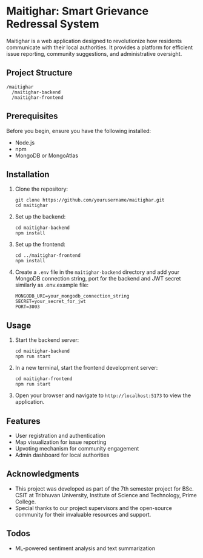 # Maitighar: Smart Grievance Redressal System

Maitighar is a web application designed to revolutionize how residents communicate with their local authorities. It provides a platform for efficient issue reporting, community suggestions, and administrative oversight.

## Project Structure

```
/maitighar
  /maitighar-backend
  /maitighar-frontend
```

## Prerequisites

Before you begin, ensure you have the following installed:

- Node.js
- npm
- MongoDB or MongoAtlas

## Installation

1. Clone the repository:

   ```
   git clone https://github.com/yourusername/maitighar.git
   cd maitighar
   ```

2. Set up the backend:

   ```
   cd maitighar-backend
   npm install
   ```

3. Set up the frontend:

   ```
   cd ../maitighar-frontend
   npm install
   ```

4. Create a `.env` file in the `maitighar-backend` directory and add your MongoDB connection string, port for the backend and JWT secret similarly as .env.example file:

   ```
   MONGODB_URI=your_mongodb_connection_string
   SECRET=your_secret_for_jwt
   PORT=3003
   ```

## Usage

1. Start the backend server:

   ```
   cd maitighar-backend
   npm run start
   ```

2. In a new terminal, start the frontend development server:

   ```
   cd maitighar-frontend
   npm run start
   ```

3. Open your browser and navigate to `http://localhost:5173` to view the application.

## Features

- User registration and authentication
- Map visualization for issue reporting
- Upvoting mechanism for community engagement
- Admin dashboard for local authorities

<!--## Contributing-->
<!---->
<!--We welcome contributions to Maitighar! Please read our contributing guidelines before submitting pull requests.-->
<!---->
<!--## License-->
<!---->
<!--This project is licensed under the MIT License - see the LICENSE file for details.-->

## Acknowledgments

- This project was developed as part of the 7th semester project for BSc. CSIT at Tribhuvan University, Institute of Science and Technology, Prime College.
- Special thanks to our project supervisors and the open-source community for their invaluable resources and support.

## Todos

- ML-powered sentiment analysis and text summarization
